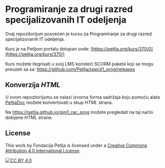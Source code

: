 # Programiranje za drugi razred specijalizovanih IT odeljenja

Ovaj repozitorijum posvećen je kursu za Programiranje za drugi razred specijalizovanih IT odeljenja. 

Kurs je na Petljom portalu dotupan ovde: [https://petlja.org/kurs/370/0](https://petlja.org/kurs/370/)

Kurs možete itegrisati u svoj LMS koristeći SCORM pakete koji se mogu preuzeti sa sa: https://github.com/Petlja/specit1_prog/releases

## Konverzija *HTML*

U ovom repozitorijumu se nalazi izvorna forma sadržaja koju pomoću alata [PetljaDoc](https://github.com/Petlja/PetljaDoc) možete konvertovati u skup *HTML* strana.

Na https://petlja.github.io/gim1_rac_prog možete pregledati na taj način dobijene *HTML* strane.

## License

This work by Fondacija Petlja is licensed under a
[Creative Commons Attribution 4.0 International License][cc-by].

[![CC BY 4.0][cc-by-image]][cc-by]

[cc-by]: http://creativecommons.org/licenses/by/4.0/
[cc-by-image]: https://i.creativecommons.org/l/by/4.0/88x31.png

